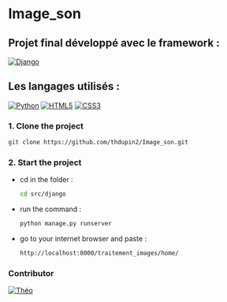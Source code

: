 # Image_son

## Projet final développé avec le framework :
[![Django](https://img.shields.io/badge/Django-092E20?style=for-the-badge&logo=django&logoColor=green)](https://docs.djangoproject.com/fr/5.0/)

## Les langages utilisés :
[![Python](https://img.shields.io/badge/Python-FFD43B?style=for-the-badge&logo=python&logoColor=blue)](https://www.python.org/doc/)
[![HTML5](https://img.shields.io/badge/HTML5-E34F26?style=for-the-badge&logo=html5&logoColor=white)](https://html.spec.whatwg.org/)
[![CSS3](https://img.shields.io/badge/CSS3-1572B6?style=for-the-badge&logo=css3&logoColor=white)](https://www.w3.org/Style/CSS/)

### 1. Clone the project
```sh
git clone https://github.com/thdupin2/Image_son.git
```

### 2. Start the project
- cd in the folder :
  ```sh
  cd src/django
  ```

- run the command :
  ```sh
  python manage.py runserver
  ```

- go to your internet browser and paste :
  ```sh
  http://localhost:8000/traitement_images/home/
  ```

### Contributor
[![Théo](https://images.weserv.nl/?url=https://avatars.githubusercontent.com/u/120021096?v=4&h=75&w=75&fit=cover&mask=circle&maxage=7d)](https://github.com/thdupin2)
